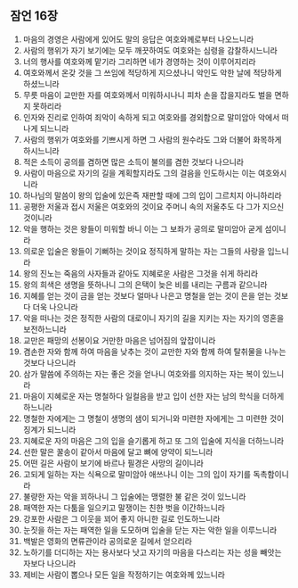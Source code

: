 ## 잠언 16장

1. 마음의 경영은 사람에게 있어도 말의 응답은 여호와께로부터 나오느니라
2. 사람의 행위가 자기 보기에는 모두 깨끗하여도 여호와는 심령을 감찰하시느니라
3. 너의 행사를 여호와께 맡기라 그리하면 네가 경영하는 것이 이루어지리라
4. 여호와께서 온갖 것을 그 쓰임에 적당하게 지으셨나니 악인도 악한 날에 적당하게 하셨느니라
5. 무릇 마음이 교만한 자를 여호와께서 미워하시나니 피차 손을 잡을지라도 벌을 면하지 못하리라
6. 인자와 진리로 인하여 죄악이 속하게 되고 여호와를 경외함으로 말미암아 악에서 떠나게 되느니라
7. 사람의 행위가 여호와를 기쁘시게 하면 그 사람의 원수라도 그와 더불어 화목하게 하시느니라
8. 적은 소득이 공의를 겸하면 많은 소득이 불의를 겸한 것보다 나으니라
9. 사람이 마음으로 자기의 길을 계획할지라도 그의 걸음을 인도하시는 이는 여호와시니라
10. 하나님의 말씀이 왕의 입술에 있은즉 재판할 때에 그의 입이 그르치지 아니하리라
11. 공평한 저울과 접시 저울은 여호와의 것이요 주머니 속의 저울추도 다 그가 지으신 것이니라
12. 악을 행하는 것은 왕들이 미워할 바니 이는 그 보좌가 공의로 말미암아 굳게 섬이니라
13. 의로운 입술은 왕들이 기뻐하는 것이요 정직하게 말하는 자는 그들의 사랑을 입느니라
14. 왕의 진노는 죽음의 사자들과 같아도 지혜로운 사람은 그것을 쉬게 하리라
15. 왕의 희색은 생명을 뜻하나니 그의 은택이 늦은 비를 내리는 구름과 같으니라
16. 지혜를 얻는 것이 금을 얻는 것보다 얼마나 나은고 명철을 얻는 것이 은을 얻는 것보다 더욱 나으니라
17. 악을 떠나는 것은 정직한 사람의 대로이니 자기의 길을 지키는 자는 자기의 영혼을 보전하느니라
18. 교만은 패망의 선봉이요 거만한 마음은 넘어짐의 앞잡이니라
19. 겸손한 자와 함께 하여 마음을 낮추는 것이 교만한 자와 함께 하여 탈취물을 나누는 것보다 나으니라
20. 삼가 말씀에 주의하는 자는 좋은 것을 얻나니 여호와를 의지하는 자는 복이 있느니라
21. 마음이 지혜로운 자는 명철하다 일컬음을 받고 입이 선한 자는 남의 학식을 더하게 하느니라
22. 명철한 자에게는 그 명철이 생명의 샘이 되거니와 미련한 자에게는 그 미련한 것이 징계가 되느니라
23. 지혜로운 자의 마음은 그의 입을 슬기롭게 하고 또 그의 입술에 지식을 더하느니라
24. 선한 말은 꿀송이 같아서 마음에 달고 뼈에 양약이 되느니라
25. 어떤 길은 사람이 보기에 바르나 필경은 사망의 길이니라
26. 고되게 일하는 자는 식욕으로 말미암아 애쓰나니 이는 그의 입이 자기를 독촉함이니라
27. 불량한 자는 악을 꾀하나니 그 입술에는 맹렬한 불 같은 것이 있느니라
28. 패역한 자는 다툼을 일으키고 말쟁이는 친한 벗을 이간하느니라
29. 강포한 사람은 그 이웃을 꾀어 좋지 아니한 길로 인도하느니라
30. 눈짓을 하는 자는 패역한 일을 도모하며 입술을 닫는 자는 악한 일을 이루느니라
31. 백발은 영화의 면류관이라 공의로운 길에서 얻으리라
32. 노하기를 더디하는 자는 용사보다 낫고 자기의 마음을 다스리는 자는 성을 빼앗는 자보다 나으니라
33. 제비는 사람이 뽑으나 모든 일을 작정하기는 여호와께 있느니라